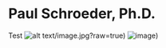 # Paul Schroeder, Ph.D. 
Test
![alt text](https://github.com/pjschroeder/media/blob/master/Rails_re_wide1.JPG)/image.jpg?raw=true)
![image](https://github.com/pjschroeder/docs/blob/main/assets/css/Rails_re_wide1.JPG))
